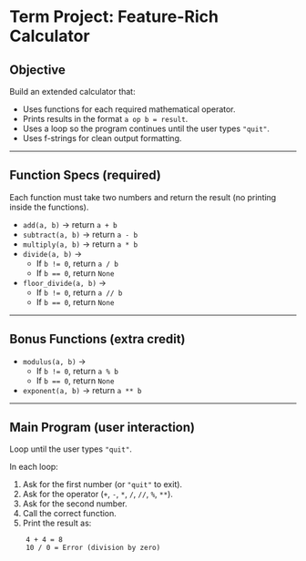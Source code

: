 # Term Project: Feature-Rich Calculator  

## Objective  

Build an extended calculator that:  

- Uses functions for each required mathematical operator.  
- Prints results in the format `a op b = result`.  
- Uses a loop so the program continues until the user types `"quit"`.  
- Uses f-strings for clean output formatting.  

---

## Function Specs (required)  

Each function must take two numbers and return the result (no printing inside the functions).  

- `add(a, b)` → return `a + b`  
- `subtract(a, b)` → return `a - b`  
- `multiply(a, b)` → return `a * b`  
- `divide(a, b)` →  
  - If `b != 0`, return `a / b`  
  - If `b == 0`, return `None`  
- `floor_divide(a, b)` →  
  - If `b != 0`, return `a // b`  
  - If `b == 0`, return `None`  

---

## Bonus Functions (extra credit)  

- `modulus(a, b)` →  
  - If `b != 0`, return `a % b`  
  - If `b == 0`, return `None`  
- `exponent(a, b)` → return `a ** b`  

---

## Main Program (user interaction)  

Loop until the user types `"quit"`.  

In each loop:  
1. Ask for the first number (or `"quit"` to exit).  
2. Ask for the operator (`+`, `-`, `*`, `/`, `//`, `%`, `**`).  
3. Ask for the second number.  
4. Call the correct function.  
5. Print the result as:
```
    4 + 4 = 8
    10 / 0 = Error (division by zero)

